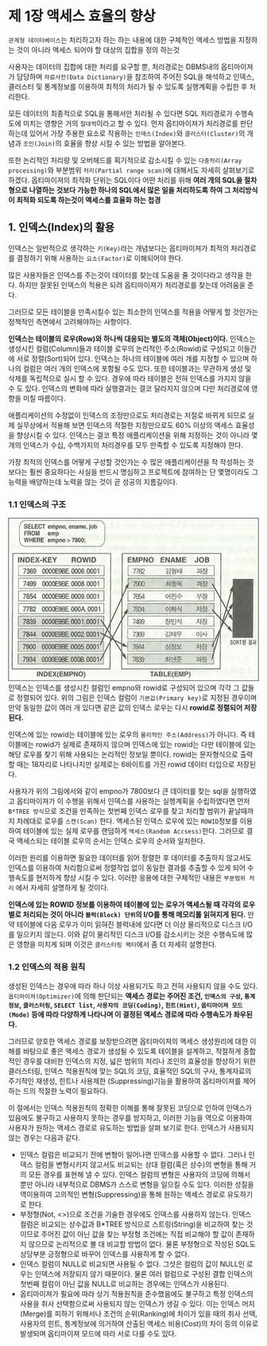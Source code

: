 # 제 1장 액세스 효율의 향상 

`관계형 데이터베이스`는 처리하고자 하는 하는 내용에 대한 구체적인 액세스 방법을 지정하는 것이 아니라 
액세스 되어야 할 대상의 집합을 정의 하는것 

사용자는 데이터의 집합에 대한 처리를 요구할 뿐, 처리경로는 DBMS내의 옵티마이져가 담당하며 `자료사전(Data Dictionary)`을 참조하여 주어진 SQL을 해석하고 
인덱스, 클러스터 및 통계정보를 이용하여 최적의 처리가 될 수 있도록 실행계획을 수립한 후 처리한다. 

모든 데이터의 최종적으로 SQL을 통해서만 처리될 수 있다면 SQL 처리경로가 수행속도에 미치는 영향은 거의 `절대적`이라고 할 수 있다. 
먼저 옵티마이져가 처리경로를 판단하는데 있어서 가장 주용한 요소로 작용하는 `인덱스(Index)`와 `클러스터(Cluster)`의 개념과 `조인(Join)`의 효율을 향상 시킬 수 있는 방법을 알아본다. 

또한 논리적인 처리량 및 오버헤드를 획기적으로 감소시킬 수 있는 `다중처리(Array processing)`와 부분범위 `처리(Partial range scan)`에 대해서도 자세히 살펴보기로 하겠다. 
옵티마이져의 최적화 단위는 SQL이다 어떤 처리를 위해 __여러 개의 SQL을 절차형으로 나열하는 것보다 가능한 하나의 SQL에서 많은 일을 처리하도록 하여 그 처리방식이 최적화 되도록 하는것이 액세스를 효율화 하는 첩경__ 

## 1. 인덱스(Index)의 활용
인덱스는 일반적으로 생각하는 `키(Key)`라는 개념보다는 옵티마이져가 최적의 처리경로를 결정하기 위해 사용하는 `요소(Factor)`로 이해되어야 한다. 

많은 사용자들은 인덱스를 주는것이 데이터를 찾는데 도움을 줄 것이다라고 생각을 한다. 하지만 잘못된 인덱스의 적용은 되려 옵티마이져가 처리경로를 찾는데 어려움을 준다. 

그러므로 모든 테이블을 만족시킬수 있는 최소한의 인덱스를 적용을 어떻게 할 것인가는 정책적인 측면에서 고려해야하는 사항이다. 

__인덱스는 테이블의 로우(Row)와 하나씩 대응되는 별도의 객체(Object)이다.__ 인덱스는 생성시킨 컬럼(Column)들과 테이블 로우의 논리적인 주소(Rowid)로 구성되고 이들간에 서로 정렬(Sort)되어 있다. 인덱스는 하나의 테이블에 여러 개를 지정할 수 있으며 하나의 컬럼은 여러 개의 인덱스에 포함될 수도 있다. 또한 테이블과는 무관하게 생성 및 삭제를 독립적으로 실시 할 수 있다. 경우에 따라 테이블은 전혀 인덱스를 가지지 않을 수 도 있다. 인덱스의 변화에 따라 실행결과는 결코 달라지지 않으며 다만 처리경로에 영향을 미칠 따름이다. 

애플리케이션의 수정없이 인덱스의 조정만으로도 처리경로는 저절로 바뀌게 되므로 실제 실무상에서 적용해 보면 인덱스의 적절한 지정만으로도 60% 이상의 액세스 효율성을 향상시킬 수 있다. 인덱스는 결코 특정 애플리케이션을 위해 지정하는 것이 아니라 몇 개의 인덱스가 수십, 수백가지의 처리경우를 모두 만족할 수 있도록 지정해야 한다. 

가장 최적의 인덱스를 어떻게 구성할 것인가는 수 많은 애플리케이션을 작 작성하는 것보다는 훨씬 중요하다는 사실을 반드시 명심하고 프로젝트에 참여하는 단 몇명이라도 그 능력을 배양하는데 노력을 않는 것이 곧 성공의 지름길이다. 

### 1.1 인덱스의 구조
![5pages](./images/1_page05_01.jpg)
인덱스는 인덱스를 생성시킨 컬럼인 empno와 rowid로 구성되어 있으며 각각 그 값들로 정렬되어 있다. 위의 그림은 인덱스 컬럼이 `기본값(Primary key)`로 지정된 경우이며 만약 동일한 값이 여러 개 있다면 같은 값의 인덱스 로우는 다시 __rowid로 정렬되어 저장된다.__

인덱스에 있는 rowid는 테이블에 있는 로우의 `물리적인 주소(Address)`가 아니다. 즉 테이블에는 rowid가 실제로 존재하지 않으며 인덱스에 있는 rowid는 다만 테이블에 있는 해당 로우를 찾기 위해 사용되는 논리적인 정보일 뿐이다. rowid는 문자형식으로 출력할 때는 18자리로 나타나지만 실제로는 6바이트를 가진 rowid 데이터 타입으로 저장된다. 

사용자가 위의 그림에서와 같이 empno가 7800보다 큰 데이터를 찾는 sql을 실행하였고 옵티마이져가 이 수행을 위해서 인덱스를 사용하는 실행계획을 수립하였다면 먼저 `B*TREE 방식`으로 조건을 만족하는 첫번째 인덱스 로우를 찾고 처리할 범위가 끝날때까지 차례대로 로우를 `스캔(Scan)` 한다. 액세스된 인덱스 로우에 있는 `ROWID`정보를 이용하여 테이블에 있는 실제 로우를 랜덤하게 `액세스(Random Accsess)`한다. 그러므로 결국 액세스되는 테이블 로우의 순서는 인덱스 로우의 순서와 일치한다. 

이러한 원리를 이용하면 필요한 데이터를 읽어 정렬한 후 데이터를 추출하지 않고서도 인덱스를 이용하여 처리함으로써 정렬작업 없이 동일한 결과를 추출할 수 있게 되어 수행속도를 현저하게 향상 시킬 수 있다. 이러한 응용에 대한 구체적인 내용은 `부분범위 처리` 에서 자세히 설명하게 될 것이다. 

__인덱스에 있는 ROWID 정보를 이용하여 테이블에 있는 로우가 액세스될 때 각각의 로우별로 처리되는 것이 아니라 `블럭(Block) 단위`의 I/O를 통해 메모리롤 읽혀지게 된다.__  만약 테이블에 다음 로우가 이미 읽혀진 블럭내에 있다면 더 이상 물리적으로 디스크 I/O를 일으키지 않는다. 이와 같이 물리적인 디스크 I/O를 감소시키는 것은 수행속도에 많은 영향을 미치게 되며 이것은 `클러스터링 팩터`에서 좀 더 자세히 설명한다. 

### 1.2 인덱스의 적용 원칙
생성된 인덱스는 경우에 따라 하나 이상 사용되기도 하고 전혀 사용되지 않을 수도 있다. `옵티마이져(Optimizer)`에 의해 판단되는 __액세스 경로는 주어진 조건, `인덱스의 구성`, `통계정보`, `클러스터링`, `SELECT list`, `사용자의 코딩(Coding)`, `힌트(Hint)`, `옵티마이져 모드(Mode)` 등에 따라 다양하게 나타나며 이 결정된 액세스 경로에 따라 수행속도가 좌우된다.__ 

그러므로 양호한 액세스 경로를 보장받으려면 옵티마이져의 액세스 생성원리에 대한 이해를 바탕으로 좋은 액세스 경로가 생성될 수 있도록 테이블을 설계하고, 적절하게 종합적인 경우를 대비한 인덱스의 지정, 넓은 범위의 처리나 조인의 효율성을 향상하기 위한 클러스터링, 인덱스 적용원칙에 맞는 SQL의 코딩, 효율적인 SQL의 구사, 통계자료의 주기적인 재생성, 힌트나 사용제한 (Suppressing)기능을 활용하여 옵티마이져를 제어하는 드의 적절한 노력이 필요하다. 

이 절에서는 인덱스 적용원칙의 정확한 이해를 통해 잘못된 코딩으로 인하여 인덱스가 있음에도 불구하고 사용하지 못하는 경우를 방지하고, 이러한 기능을 역으로 이용하여 사용자가 원하는 액세스 경로로 유도하는 방법을 살펴 보기로 한다. 
인덱스가 사용되지 않는 경우는 다음과 같다. 
- 인덱스 컬럼은 비교되기 전에 변형이 일어나면 인덱스를 사용할 수 없다. 그러나 인덱스 컬럼을 변형시키지 않고서도 비교되는 상대 컬럼(혹은 상수)의 변형을 통해 거의 모든 경우를 표현해 낼 수 있다. 인덱스 컬럼의 변형은 사용자의 코딩에 의해서 뿐만 아니라 내부적으로 DBMS가 스스로 변형을 일으킬 수도 있다. 이러한 성질을 역이용하여 고의적인 변형(Suppressing)을 통해 원하는 액세스 경로로 유도하기로 한다. 
- 부정형(Not, <>)으로 조건을 기술한 경우에도 인덱스를 사용하지 않는다. 인덱스 컬럼은 비교되는 상수값과 B*TREE 방식으로 스트링(String)을 비교하여 찾는 것이므로 주어진 값이 아닌 값을 찾는 부정형 조건에는 직접 비교해야 할 값이 존재하지 않으므로 논리적으로 볼 대 비교할 방법이 없다. 물론 부정형으로 작성된 SQL도 상당부분 긍정형으로 바꾸어 인덱스를 사용하게 할 수 없다. 
- 인덱스 컬럼이 NULL로 비교되면 사용될 수 없다. 그섯은 컬럼의 값이 NULL인 로우는 인덱스에 저장되지 않기 때문이다. 물론 여러 컬럼으로 구성된 결합 인덱스의 첫번째 컬럼이 아닌 값을 NULL로 비교하는 경우에는 인덱스가 사용된다. 
- 옵티마이져가 필요에 따라 상기 적용원칙을 준수했음에도 불구하고 특정 인덱스의 사용을 취사 선택함으로써 사용되지 않는 인덱스가 생길 수 있다. 이는 인덱스 머지(Merge)를 피하기 위해서나 조건의 순위(Ranking)에 차이가 있을 때의 취사 선택, 사용자의 힌트, 틍계정보에 의거하여 산출된 액세스 비용(Cost)의 차이 등의 이유로 발생되며 옵티마이져 모드에 따라 서로 다를 수도 있다. 






